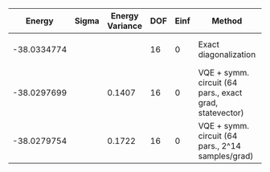 | Energy      | Sigma | Energy Variance | DOF | Einf | Method                                                  | Reference |
|-------------|-------|-----------------|-----|------|---------------------------------------------------------|-----------|
| -38.0334774 |       |                 | 16  | 0    | Exact diagonalization                                   | TODO: own code (ED) |
| -38.0297699 |       | 0.1407          | 16  | 0    | VQE + symm. circuit (64 pars., exact grad, statevector) | TODO: ask Nikita |
| -38.0279754 |       | 0.1722          | 16  | 0    | VQE + symm. circuit (64 pars., 2^14 samples/grad)       | TODO: ask Nikita |
